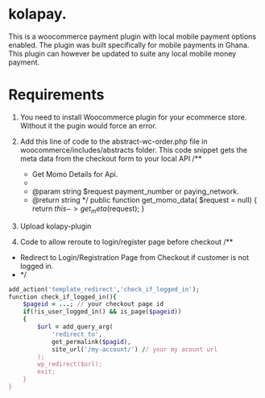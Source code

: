# kolapay. 
This is a woocommerce payment plugin with local mobile payment options enabled.
The plugin was built specifically for mobile payments in Ghana.
This plugin can however be updated to suite any local mobile money payment.

# Requirements
1. You need to install Woocommerce plugin for your ecommerce store. Without it the pugin would force an error.
2. Add this line of code to the abstract-wc-order.php file in woocommerce/includes/abstracts folder.
   This code snippet gets the meta data from the checkout form to your local API
	/**
	 * Get Momo Details for Api.
	 *
	 * @param  string $request payment_number or paying_network.
	 * @return string
	 */
 	public function get_momo_data( $request = null) {
		return $this->get_meta($request);
	}
3. Upload kolapy-plugin

4. Code to allow reroute to login/register page before checkout
/**
 * Redirect to Login/Registration Page from Checkout if customer is not logged in.
 * */
```ruby
add_action('template_redirect','check_if_logged_in');
function check_if_logged_in(){
    $pageid = ...; // your checkout page id
    if(!is_user_logged_in() && is_page($pageid))
    {
        $url = add_query_arg(
            'redirect_to',
            get_permalink($pagid),
            site_url('/my-account/') // your my acount url
        );
        wp_redirect($url);
        exit;
    }
}
```
